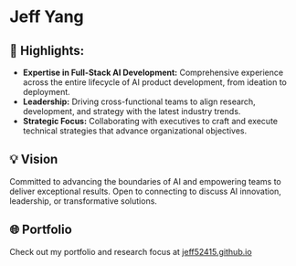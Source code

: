 # Jeff Yang
## 🔑 Highlights:
- **Expertise in Full-Stack AI Development:** Comprehensive experience across the entire lifecycle of AI product development, from ideation to deployment.
- **Leadership:** Driving cross-functional teams to align research, development, and strategy with the latest industry trends.
- **Strategic Focus:** Collaborating with executives to craft and execute technical strategies that advance organizational objectives.

## 💡 Vision
Committed to advancing the boundaries of AI and empowering teams to deliver exceptional results. Open to connecting to discuss AI innovation, leadership, or transformative solutions.

## 🌐 Portfolio
Check out my portfolio and research focus at [jeff52415.github.io](https://jeff52415.github.io)


